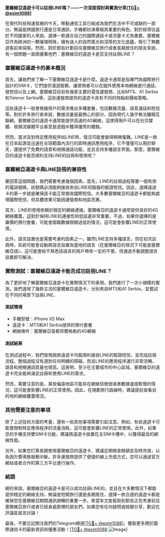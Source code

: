 **塞爾維亞遠遊卡可以註冊LINE嗎？——一次深度探討與實測分享[[TG💪+ @esim1088](https://t.me/s/esim1088)]**

在現代科技飛速發展的今天，移動通信工具已經成為我們生活中不可或缺的一部分。無論是跨國旅行還是日常通訊，手機都扮演著極其重要的角色。對於經常往返於不同國家的人來說，選擇一款適合自己的國際通話卡或流量卡尤為重要。塞爾維亞作為歐洲的一顆璀璨明珠，擁有迷人的自然風光和深厚的文化底蘊，吸引了無數遊客前來探索。然而，對於那些計劃前往塞爾維亞旅行或者長期居住的朋友來說，有一個問題一直困擾著他們：塞爾維亞的遠遊卡是否支持註冊LINE？

### 塞爾維亞遠遊卡的基本概況

首先，讓我們來了解一下塞爾維亞遠遊卡是什麼。遠遊卡通常是指專門為國際旅行設計的SIM卡，它們提供漫遊服務，讓使用者可以在國外使用本地網絡進行通話、發短信以及上網。塞爾維亞目前有幾家主要的電信運營商，比如MTS、A1 Serbia和Telenor Serbia等，這些運營商提供的遠遊卡具有不同的特點和價格策略。

這些遠遊卡一般會根據用戶的需求推出多種套餐，包括數據流量、語音通話和短信等。對於許多旅行者來說，數據流量是最關心的部分，因為現代人幾乎無法離開互聯網。塞爾維亞的遠遊卡通常能提供高速的4G網絡，這使得用戶可以在社交媒體、視頻流媒體平台甚至是遊戲中獲得優秀的體驗。

然而，當涉及到特定應用程序如LINE時，情況可能會變得稍微複雜。LINE是一款在日本起源並迅速在全球範圍內流行的即時通訊應用程序，它不僅僅可以用於聊天，還提供了免費的語音和視頻通話功能，並且支持多種語言界面。那麼，塞爾維亞的遠遊卡能否順利支持LINE的註冊和使用呢？

### 塞爾維亞遠遊卡與LINE註冊的兼容性

要回答這個問題，我們需要考慮幾個因素。首先，LINE的註冊過程需要一個有效的電話號碼，該號碼必須能夠接收來自LINE伺服器的驗證短信。因此，選擇遠遊卡的第一步就是確保該卡能正常接收國際短信。大多數塞爾維亞的遠遊卡都能夠處理國際短信，但具體效果可能因運營商和地區而異。

其次，LINE的使用依賴於穩定的網絡連接。塞爾維亞的遠遊卡通常提供良好的4G網絡覆蓋，這對於保持LINE的連接性和低延遲非常重要。不過，如果你選擇的是廉價的預付套餐，可能會面臨數據限額過低的情況，這可能會影響LINE的正常使用。

此外，語言設置也是需要考慮的因素之一。雖然LINE支持多種語言，但在初次註冊時，系統可能會自動將語言設置為當地的語言（在塞爾維亞的情況下可能是塞爾維亞語）。這可能會給不熟悉該語言的用戶帶來一定的不便，但通過手動調整語言設置即可解決。

### 實際測試：塞爾維亞遠遊卡能否成功註冊LINE？

為了更好地了解塞爾維亞遠遊卡在實際情況下的表現，我們進行了一次小規模的實測。我們選用了幾款主流的塞爾維亞遠遊卡，分別來自MTS和A1 Serbia，並嘗試在不同的場景下註冊LINE。

#### 測試環境
- 手機型號：iPhone XS Max
- 遠遊卡：MTS和A1 Serbia提供的預付套餐
- 網絡條件：塞爾維亞首都貝爾格勒的4G網絡

#### 測試結果
在測試過程中，我們發現兩款遠遊卡均能順利接收LINE的驗證短信，並完成註冊流程。整個過程沒有遇到任何明顯的障礙，而且LINE的應用程序運行非常流暢，語音和視頻通話質量也很高。這表明，至少在主要城市的中心區域，塞爾維亞的遠遊卡完全能夠滿足註冊和使用LINE的需求。

然而，需要注意的是，某些偏遠地區可能存在網絡信號弱或者數據速度較慢的情況，這可能會影響LINE的正常使用。因此，在規劃旅行路線時，建議提前查看目的地的網絡覆蓋情況。

### 其他需要注意的事項

除了上述技術方面的考量，還有一些其他事項需要引起注意。例如，有些遠遊卡可能會限制特定應用程序的流量消耗，這可能會影響LINE的正常使用。此外，如果您的手機支持雙SIM卡功能，建議將遠遊卡放置在主SIM卡槽中，以獲得最佳的網絡性能。

另外，如果您打算長期使用塞爾維亞的遠遊卡，建議定期檢查餘額並及時充值，以免因欠費導致服務中斷。許多運營商提供了便捷的線上充值方式，您可以通過官方網站或者合作的第三方平台進行操作。

### 結語

總的來說，塞爾維亞的遠遊卡是可以成功註冊LINE的，並且在大多數情況下都能提供穩定的網絡支持。無論是短期旅行還是長期居住，選擇一款合適的遠遊卡都是確保您在塞爾維亞期間通訊順暢的重要一步。希望本文能幫助到那些正在考慮前往塞爾維亞旅行或者已經身處那裡的朋友們。如果您有任何疑問或經驗分享，歡迎在評論區留言討論！

最後，不要忘記關注我們的Telegram頻道[[TG💪+ @esim1088](https://t.me/s/esim1088)]，獲取更多關於國際通信卡的最新資訊和優惠活動！[[TG💪+ @esim1088](https://t.me/s/esim1088) ![Image](https://i.postimg.cc/4NQfJmqS/Snipaste-2025-05-13-00-14-12.png)]